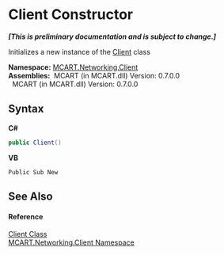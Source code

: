 # Client Constructor 
 _**\[This is preliminary documentation and is subject to change.\]**_

Initializes a new instance of the <a href="6e39bcde-7d6c-b14a-e433-55aaa84607c4">Client</a> class

**Namespace:**&nbsp;<a href="96f683aa-c63b-7648-3da2-4f7c7ee6fa34">MCART.Networking.Client</a><br />**Assemblies:**&nbsp;&nbsp;MCART (in MCART.dll) Version: 0.7.0.0<br />&nbsp;&nbsp;MCART (in MCART.dll) Version: 0.7.0.0<br />

## Syntax

**C#**<br />
``` C#
public Client()
```

**VB**<br />
``` VB
Public Sub New
```


## See Also


#### Reference
<a href="6e39bcde-7d6c-b14a-e433-55aaa84607c4">Client Class</a><br /><a href="96f683aa-c63b-7648-3da2-4f7c7ee6fa34">MCART.Networking.Client Namespace</a><br />
